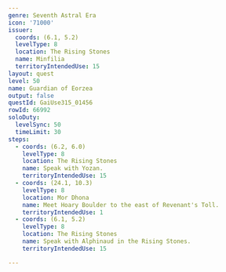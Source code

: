 ```yaml
---
genre: Seventh Astral Era
icon: '71000'
issuer:
  coords: (6.1, 5.2)
  levelType: 8
  location: The Rising Stones
  name: Minfilia
  territoryIntendedUse: 15
layout: quest
level: 50
name: Guardian of Eorzea
output: false
questId: GaiUse315_01456
rowId: 66992
soloDuty:
  levelSync: 50
  timeLimit: 30
steps:
  - coords: (6.2, 6.0)
    levelType: 8
    location: The Rising Stones
    name: Speak with Yozan.
    territoryIntendedUse: 15
  - coords: (24.1, 10.3)
    levelType: 8
    location: Mor Dhona
    name: Meet Hoary Boulder to the east of Revenant's Toll.
    territoryIntendedUse: 1
  - coords: (6.1, 5.2)
    levelType: 8
    location: The Rising Stones
    name: Speak with Alphinaud in the Rising Stones.
    territoryIntendedUse: 15

---
```

